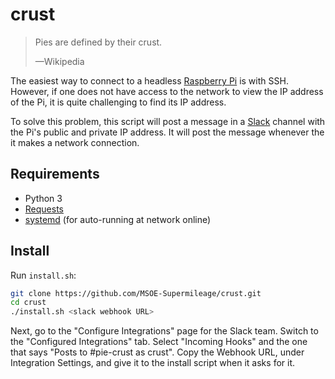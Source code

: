 # crust

> Pies are defined by their crust.
>
> —Wikipedia

The easiest way to connect to a headless [Raspberry Pi](https://www.raspberrypi.org/) is with SSH. However, if one does not have access to the network to view the IP address of the Pi, it is quite challenging to find its IP address.

To solve this problem, this script will post a message in a [Slack](https://slack.com/) channel with the Pi's public and private IP address. It will post the message whenever the it makes a network connection.

## Requirements

- Python 3
- [Requests](http://requests.readthedocs.org/)
- [systemd](http://freedesktop.org/wiki/Software/systemd/) (for auto-running at network online)

## Install

Run `install.sh`:

```bash
git clone https://github.com/MSOE-Supermileage/crust.git
cd crust
./install.sh <slack webhook URL>
```

Next, go to the "Configure Integrations" page for the Slack team. Switch to the "Configured Integrations" tab. Select "Incoming Hooks" and the one that says "Posts to #pie-crust as crust". Copy the Webhook URL, under Integration Settings, and give it to the install script when it asks for it.


